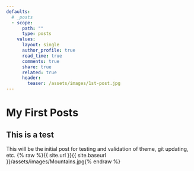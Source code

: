 ```yaml
---
defaults:
  # _posts
  - scope:
      path: ""
      type: posts
    values:
      layout: single
      author_profile: true
      read_time: true
      comments: true
      share: true
      related: true
      header:
        teaser: /assets/images/1st-post.jpg
---
```



# My First Posts
## This is a test


This will be the initial post for testing and validation of theme, git updating, etc.
{% raw %}{{ site.url }}{{ site.baseurl }}/assets/images/Mountains.jpg{% endraw %}
